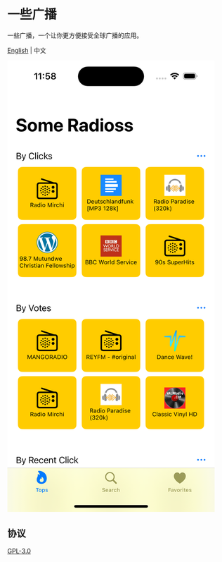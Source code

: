 # 一些广播

一些广播，一个让你更方便接受全球广播的应用。

[English](./README.md) | 中文

![app](./app.png)

## 协议

[GPL-3.0](LICENSE)
